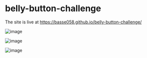 # belly-button-challenge

The site is live at https://basse058.github.io/belly-button-challenge/

![image](https://user-images.githubusercontent.com/111237645/211986152-905e181c-0ebe-4921-bca6-0f1af9b04680.png)

![image](https://user-images.githubusercontent.com/111237645/211986183-8e31a191-5f64-42a2-a02a-b2e0174f3a9e.png)

![image](https://user-images.githubusercontent.com/111237645/211986218-21fecdff-0fca-4b28-a90d-e88f8c22111b.png)

